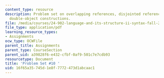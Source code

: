 ```yaml
---
content_type: resource
description: Problem set on overlapping references, disjointed references, PRO, and
  double-object constructions.
file: /media/courses/24-902-language-and-its-structure-ii-syntax-fall-2003/16f65a35745d1e8f7772473d1abcaac1_ps_10.pdf
file_type: application/pdf
learning_resource_types:
- Assignments
ocw_type: OCWFile
parent_title: Assignments
parent_type: CourseSection
parent_uid: a39828f6-e432-cfbf-0af9-501c7e7cdb93
resourcetype: Document
title: 'Problem Set #10 '
uid: 16f65a35-745d-1e8f-7772-473d1abcaac1
---
```

